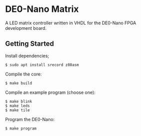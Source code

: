 # DE0-Nano Matrix

A LED matrix controller written in VHDL for the DE0-Nano FPGA development board.

## Getting Started

Install dependencies;

    $ sudo apt install srecord z80asm

Compile the core:

    $ make build

Compile an example program (choose one):

    $ make blink
    $ make leds
    $ make tile

Program the DE0-Nano:

    $ make program
